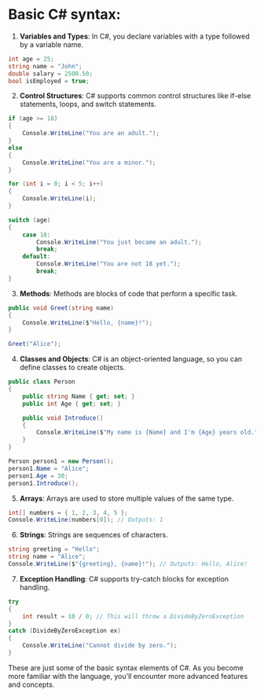 # Basic C# syntax:

1. **Variables and Types**: In C#, you declare variables with a type followed by a variable name.

```csharp
int age = 25;
string name = "John";
double salary = 2500.50;
bool isEmployed = true;
```

2. **Control Structures**: C# supports common control structures like if-else statements, loops, and switch statements.

```csharp
if (age >= 18)
{
    Console.WriteLine("You are an adult.");
}
else
{
    Console.WriteLine("You are a minor.");
}

for (int i = 0; i < 5; i++)
{
    Console.WriteLine(i);
}

switch (age)
{
    case 18:
        Console.WriteLine("You just became an adult.");
        break;
    default:
        Console.WriteLine("You are not 18 yet.");
        break;
}
```

3. **Methods**: Methods are blocks of code that perform a specific task.

```csharp
public void Greet(string name)
{
    Console.WriteLine($"Hello, {name}!");
}

Greet("Alice");
```

4. **Classes and Objects**: C# is an object-oriented language, so you can define classes to create objects.

```csharp
public class Person
{
    public string Name { get; set; }
    public int Age { get; set; }

    public void Introduce()
    {
        Console.WriteLine($"My name is {Name} and I'm {Age} years old.");
    }
}

Person person1 = new Person();
person1.Name = "Alice";
person1.Age = 30;
person1.Introduce();
```

5. **Arrays**: Arrays are used to store multiple values of the same type.

```csharp
int[] numbers = { 1, 2, 3, 4, 5 };
Console.WriteLine(numbers[0]); // Outputs: 1
```

6. **Strings**: Strings are sequences of characters.

```csharp
string greeting = "Hello";
string name = "Alice";
Console.WriteLine($"{greeting}, {name}!"); // Outputs: Hello, Alice!
```

7. **Exception Handling**: C# supports try-catch blocks for exception handling.

```csharp
try
{
    int result = 10 / 0; // This will throw a DivideByZeroException
}
catch (DivideByZeroException ex)
{
    Console.WriteLine("Cannot divide by zero.");
}
```

These are just some of the basic syntax elements of C#. As you become more familiar with the language, you'll encounter more advanced features and concepts.